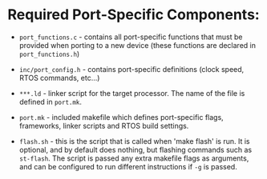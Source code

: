 # Required Port-Specific Components:

- ```port_functions.c``` - contains all port-specific functions that must be
  provided when porting to a new device (these functions are declared in
  ```port_functions.h```)

- ```inc/port_config.h``` - contains port-specific definitions (clock speed,
  RTOS commands, etc...)

- ```***.ld``` - linker script for the target processor. The name of the file
  is defined in ```port.mk```.

- ```port.mk``` - included makefile which defines port-specific flags,
  frameworks, linker scripts and RTOS build settings.

- ```flash.sh``` - this is the script that is called when 'make flash' is run.
  It is optional, and by default does nothing, but flashing commands such as 
  ```st-flash```. The script is passed any extra makefile flags as arguments, 
  and can be configured to run different instructions if ```-g``` is passed.
